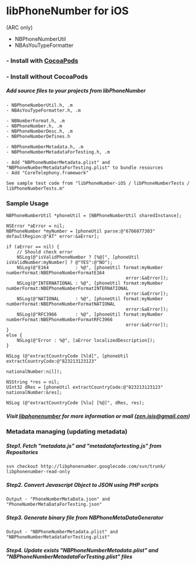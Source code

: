 # libPhoneNumber for iOS 
(ARC only)

* NBPhoneNumberUtil
* NBAsYouTypeFormatter

### - Install with [CocoaPods](http://cocoapods.org/?q=libPhoneNumber-iOS)

### - Install without CocoaPods
##### Add source files to your projects from libPhoneNumber
    - NBPhoneNumberUtil.h, .m
    - NBAsYouTypeFormatter.h, .m
    
    - NBNumberFormat.h, .m
    - NBPhoneNumber.h, .m
    - NBPhoneNumberDesc.h, .m
    - NBPhoneNumberDefines.h
    
    - NBPhoneNumberMetadata.h, .m
    - NBPhoneNumberMetadataForTesting.h, .m
    
    - Add "NBPhoneNumberMetadata.plist" and "NBPhoneNumberMetadataForTesting.plist" to bundle resources
    - Add "CoreTelephony.framework"

    See sample test code from "libPhoneNumber-iOS / libPhoneNumberTests / libPhoneNumberTests.m"

### Sample Usage
    NBPhoneNumberUtil *phoneUtil = [NBPhoneNumberUtil sharedInstance];
    
    NSError *aError = nil;
    NBPhoneNumber *myNumber = [phoneUtil parse:@"6766077303" defaultRegion:@"AT" error:&aError];
    
    if (aError == nil) {
        // Should check error
        NSLog(@"isValidPhoneNumber ? [%@]", [phoneUtil isValidNumber:myNumber] ? @"YES":@"NO");
        NSLog(@"E164          : %@", [phoneUtil format:myNumber numberFormat:NBEPhoneNumberFormatE164 
                                                 error:&aError]);
        NSLog(@"INTERNATIONAL : %@", [phoneUtil format:myNumber numberFormat:NBEPhoneNumberFormatINTERNATIONAL 
                                                 error:&aError]);
        NSLog(@"NATIONAL      : %@", [phoneUtil format:myNumber numberFormat:NBEPhoneNumberFormatNATIONAL 
                                                 error:&aError]);
        NSLog(@"RFC3966       : %@", [phoneUtil format:myNumber numberFormat:NBEPhoneNumberFormatRFC3966 
                                                 error:&aError]);
    }
    else {
        NSLog(@"Error : %@", [aError localizedDescription]);
    }
    
    NSLog (@"extractCountryCode [%ld]", [phoneUtil extractCountryCode:@"823213123123" 
                                                       nationalNumber:nil]);
    
    NSString *res = nil;
    UInt32 dRes = [phoneUtil extractCountryCode:@"823213123123" nationalNumber:&res];
    
    NSLog (@"extractCountryCode [%lu] [%@]", dRes, res);


##### Visit [libphonenumber](http://code.google.com/p/libphonenumber/) for more information or mail (zen.isis@gmail.com)

### Metadata managing (updating metadata)
##### Step1. Fetch "metadata.js" and "metadatafortesting.js" from Repositories
    svn checkout http://libphonenumber.googlecode.com/svn/trunk/ libphonenumber-read-only
      
##### Step2. Convert Javascript Object to JSON using PHP scripts 
    Output - "PhoneNumberMetaData.json" and "PhoneNumberMetaDataForTesting.json"

##### Step3. Generate binary file from NBPhoneMetaDataGenerator
    Output - "NBPhoneNumberMetadata.plist" and "NBPhoneNumberMetadataForTesting.plist"

##### Step4. Update exists "NBPhoneNumberMetadata.plist" and "NBPhoneNumberMetadataForTesting.plist" files

